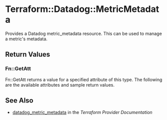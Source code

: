 # Terraform::Datadog::MetricMetadata

Provides a Datadog metric_metadata resource. This can be used to manage a metric's metadata.

## Return Values

### Fn::GetAtt

Fn::GetAtt returns a value for a specified attribute of this type. The following are the available attributes and sample return values.

## See Also

* [datadog_metric_metadata](https://www.terraform.io/docs/providers/datadog/r/metric_metadata.html) in the _Terraform Provider Documentation_